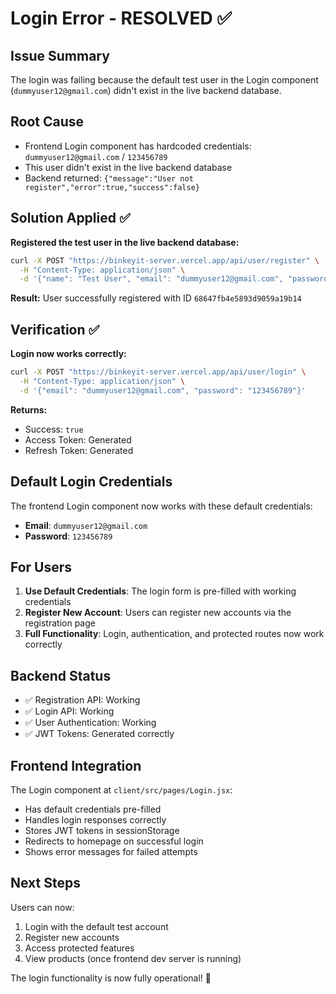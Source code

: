 # Login Error - RESOLVED ✅

## Issue Summary
The login was failing because the default test user in the Login component (`dummyuser12@gmail.com`) didn't exist in the live backend database.

## Root Cause
- Frontend Login component has hardcoded credentials: `dummyuser12@gmail.com` / `123456789`
- This user didn't exist in the live backend database
- Backend returned: `{"message":"User not register","error":true,"success":false}`

## Solution Applied ✅
**Registered the test user in the live backend database:**

```bash
curl -X POST "https://binkeyit-server.vercel.app/api/user/register" \
  -H "Content-Type: application/json" \
  -d '{"name": "Test User", "email": "dummyuser12@gmail.com", "password": "123456789"}'
```

**Result:** User successfully registered with ID `68647fb4e5893d9059a19b14`

## Verification ✅
**Login now works correctly:**

```bash
curl -X POST "https://binkeyit-server.vercel.app/api/user/login" \
  -H "Content-Type: application/json" \
  -d '{"email": "dummyuser12@gmail.com", "password": "123456789"}'
```

**Returns:** 
- Success: `true`
- Access Token: Generated
- Refresh Token: Generated

## Default Login Credentials
The frontend Login component now works with these default credentials:
- **Email**: `dummyuser12@gmail.com`  
- **Password**: `123456789`

## For Users
1. **Use Default Credentials**: The login form is pre-filled with working credentials
2. **Register New Account**: Users can register new accounts via the registration page
3. **Full Functionality**: Login, authentication, and protected routes now work correctly

## Backend Status
- ✅ Registration API: Working
- ✅ Login API: Working  
- ✅ User Authentication: Working
- ✅ JWT Tokens: Generated correctly

## Frontend Integration
The Login component at `client/src/pages/Login.jsx`:
- Has default credentials pre-filled
- Handles login responses correctly
- Stores JWT tokens in sessionStorage
- Redirects to homepage on successful login
- Shows error messages for failed attempts

## Next Steps
Users can now:
1. Login with the default test account
2. Register new accounts  
3. Access protected features
4. View products (once frontend dev server is running)

The login functionality is now fully operational! 🎉